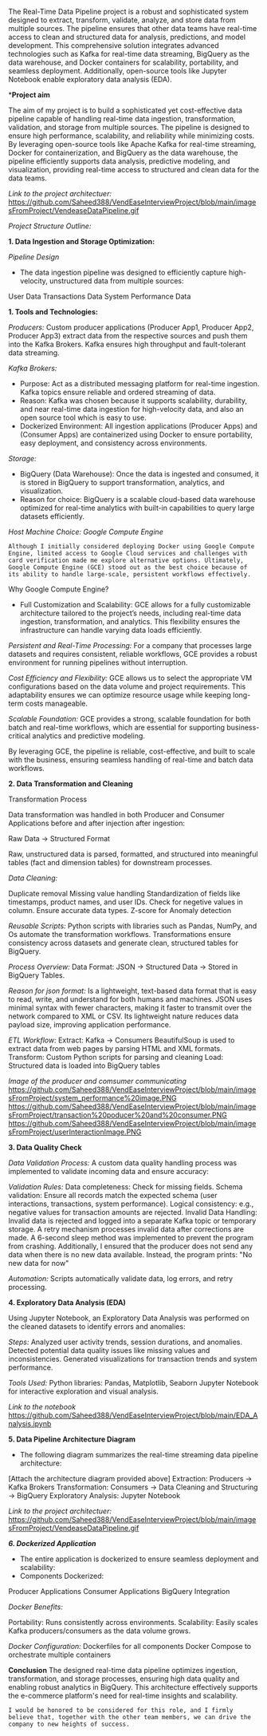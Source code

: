 

The Real-Time Data Pipeline project is a robust and sophisticated system designed to extract, transform, validate, analyze, and store data from multiple sources. The pipeline ensures that other data teams have real-time access to clean and structured data for analysis, predictions, and model development. This comprehensive solution integrates advanced technologies such as Kafka for real-time data streaming, BigQuery as the data warehouse, and Docker containers for scalability, portability, and seamless deployment. Additionally, open-source tools like Jupyter Notebook enable exploratory data analysis (EDA).

***Project aim**

The aim of my project is to build a sophisticated yet cost-effective data pipeline capable of handling real-time data ingestion, transformation, validation, and storage from multiple sources. The pipeline is designed to ensure high performance, scalability, and reliability while minimizing costs. By leveraging open-source tools like Apache Kafka for real-time streaming, Docker for containerization, and BigQuery as the data warehouse, the pipeline efficiently supports data analysis, predictive modeling, and visualization, providing real-time access to structured and clean data for the data teams.


*Link to the project architectuer:*
https://github.com/Saheed388/VendEaseInterviewProject/blob/main/imagesFromProject/VendeaseDataPipeline.gif


*Project Structure Outline:*

**1. Data Ingestion and Storage Optimization:**

*Pipeline Design*
- The data ingestion pipeline was designed to efficiently capture high-velocity, unstructured data from multiple sources:

User Data
Transactions Data
System Performance Data

**1. Tools and Technologies:**

*Producers:*
Custom producer applications (Producer App1, Producer App2, Producer App3) extract data from the respective sources and push them into the Kafka Brokers. Kafka ensures high throughput and fault-tolerant data streaming.

*Kafka Brokers:*
- Purpose: Act as a distributed messaging platform for real-time ingestion. Kafka topics ensure reliable and ordered streaming of data.
- Reason: Kafka was chosen because it supports scalability, durability, and near real-time data ingestion for high-velocity data, and also an open source tool which is easy to use.
- Dockerized Environment: All ingestion applications (Producer Apps) and (Consumer Apps) are containerized using Docker to ensure portability, easy deployment, and consistency across environments.

*Storage:*
- BigQuery (Data Warehouse): Once the data is ingested and consumed, it is stored in BigQuery to support transformation, analytics, and visualization.
- Reason for choice: BigQuery is a scalable cloud-based data warehouse optimized for real-time analytics with built-in capabilities to query large datasets efficiently.

*Host Machine Choice: Google Compute Engine*

```Although I initially considered deploying Docker using Google Compute Engine, limited access to Google Cloud services and challenges with card verification made me explore alternative options. Ultimately, Google Compute Engine (GCE) stood out as the best choice because of its ability to handle large-scale, persistent workflows effectively.```

Why Google Compute Engine?
- Full Customization and Scalability:
GCE allows for a fully customizable architecture tailored to the project’s needs, including real-time data ingestion, transformation, and analytics. This flexibility ensures the infrastructure can handle varying data loads efficiently.

*Persistent and Real-Time Processing:*
For a company that processes large datasets and requires consistent, reliable workflows, GCE provides a robust environment for running pipelines without interruption.

*Cost Efficiency and Flexibility:*
GCE allows us to select the appropriate VM configurations based on the data volume and project requirements. This adaptability ensures we can optimize resource usage while keeping long-term costs manageable.

*Scalable Foundation:*
GCE provides a strong, scalable foundation for both batch and real-time workflows, which are essential for supporting business-critical analytics and predictive modeling.

By leveraging GCE, the pipeline is reliable, cost-effective, and built to scale with the business, ensuring seamless handling of real-time and batch data workflows.


**2. Data Transformation and Cleaning**

Transformation Process

Data transformation was handled in both Producer and Consumer Applications before and after injection after ingestion:

Raw Data → Structured Format

Raw, unstructured data is parsed, formatted, and structured into meaningful tables (fact and dimension tables) for downstream processes.

*Data Cleaning:*

Duplicate removal
Missing value handling
Standardization of fields like timestamps, product names, and user IDs.
Check for negetive values in column.
Ensure accurate data types.
Z-score for Anomaly detection

*Reusable Scripts:*
Python scripts with libraries such as Pandas, NumPy, and Os automate the transformation workflows.
Transformations ensure consistency across datasets and generate clean, structured tables for BigQuery.

*Process Overview:*
Data Format: JSON → Structured Data → Stored in BigQuery Tables.

*Reason for json format:*
Is a lightweight, text-based data format that is easy to read, write, and understand for both humans and machines.
JSON uses minimal syntax with fewer characters, making it faster to transmit over the network compared to XML or CSV.
Its lightweight nature reduces data payload size, improving application performance.

*ETL Workflow:*
Extract: Kafka → Consumers
BeautifulSoup is used to extract data from web pages by parsing HTML and XML formats.
Transform: Custom Python scripts for parsing and cleaning
Load: Structured data is loaded into BigQuery tables

*Image of the producer and comsumer communicating*
https://github.com/Saheed388/VendEaseInterviewProject/blob/main/imagesFromProject/system_performance%20image.PNG
https://github.com/Saheed388/VendEaseInterviewProject/blob/main/imagesFromProject/transaction%20poducer%20and%20consumer.PNG
https://github.com/Saheed388/VendEaseInterviewProject/blob/main/imagesFromProject/userInteractionImage.PNG


**3. Data Quality Check**

*Data Validation Process:*
A custom data quality handling process was implemented to validate incoming data and ensure accuracy:

*Validation Rules:*
Data completeness: Check for missing fields.
Schema validation: Ensure all records match the expected schema (user interactions, transactions, system performance).
Logical consistency: e.g., negative values for transaction amounts are rejected.
Invalid Data Handling:
Invalid data is rejected and logged into a separate Kafka topic or temporary storage.
A retry mechanism processes invalid data after corrections are made.
A 6-second sleep method was implemented to prevent the program from crashing. Additionally, I ensured that the producer does not send any data when there is no new data available. Instead, the program prints: "No new data for now"

*Automation:*
Scripts automatically validate data, log errors, and retry processing.


**4. Exploratory Data Analysis (EDA)**

Using Jupyter Notebook, an Exploratory Data Analysis was performed on the cleaned datasets to identify errors and anomalies:

*Steps:*
Analyzed user activity trends, session durations, and anomalies.
Detected potential data quality issues like missing values and inconsistencies.
Generated visualizations for transaction trends and system performance.

*Tools Used:*
Python libraries: Pandas, Matplotlib, Seaborn
Jupyter Notebook for interactive exploration and visual analysis.

*Link to the notebook*
https://github.com/Saheed388/VendEaseInterviewProject/blob/main/EDA_Analysis.ipynb


**5. Data Pipeline Architecture Diagram**

- The following diagram summarizes the real-time streaming data pipeline architecture:

[Attach the architecture diagram provided above]
Extraction: Producers → Kafka Brokers
Transformation: Consumers → Data Cleaning and Structuring → BigQuery
Exploratory Analysis: Jupyter Notebook


*Link to the project architectuer:*
https://github.com/Saheed388/VendEaseInterviewProject/blob/main/imagesFromProject/VendeaseDataPipeline.gif


***6. Dockerized Application***
- The entire application is dockerized to ensure seamless deployment and scalability:
- Components Dockerized:

Producer Applications
Consumer Applications
BigQuery Integration

*Docker Benefits:*

Portability: Runs consistently across environments.
Scalability: Easily scales Kafka producers/consumers as the data volume grows.

*Docker Configuration:*
Dockerfiles for all components
Docker Compose to orchestrate multiple containers

**Conclusion**
The designed real-time data pipeline optimizes ingestion, transformation, and storage processes, ensuring high data quality and enabling robust analytics in BigQuery. This architecture effectively supports the e-commerce platform's need for real-time insights and scalability.


```I would be honored to be considered for this role, and I firmly believe that, together with the other team members, we can drive the company to new heights of success.```



























